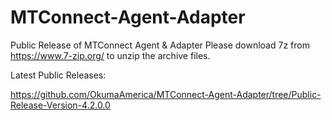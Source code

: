 # MTConnect-Agent-Adapter
Public Release of MTConnect Agent &amp; Adapter
Please download 7z from https://www.7-zip.org/ to unzip the archive files.

Latest Public Releases:

https://github.com/OkumaAmerica/MTConnect-Agent-Adapter/tree/Public-Release-Version-4.2.0.0
